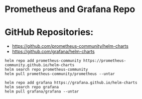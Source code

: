 # Prometheus and Grafana Repo

# GitHub Repositories:

* https://github.com/prometheus-community/helm-charts
* https://github.com/grafana/helm-charts

```
helm repo add prometheus-community https://prometheus-community.github.io/helm-charts
helm search repo prometheus-community
helm pull prometheus-community/prometheus --untar

helm repo add grafana https://grafana.github.io/helm-charts
helm search repo grafana
helm pull grafana/grafana --untar
```
